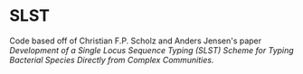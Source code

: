 # SLST
Code based off of Christian F.P. Scholz and Anders Jensen's paper *Development of a Single Locus Sequence Typing (SLST) Scheme for Typing Bacterial Species Directly from Complex Communities.*
